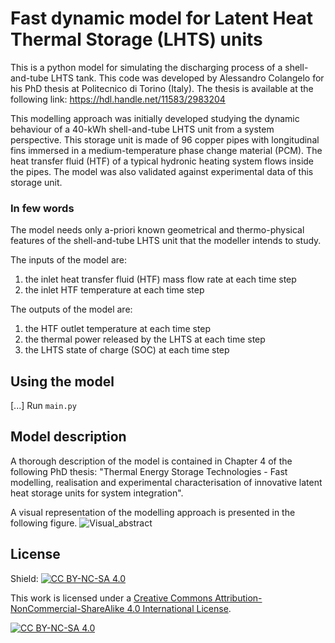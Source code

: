 # Fast dynamic model for Latent Heat Thermal Storage (LHTS) units
This is a python model for simulating the discharging process of a shell-and-tube LHTS tank. This code was developed by Alessandro Colangelo for his PhD thesis at Politecnico di Torino (Italy). The thesis is available at the following link: https://hdl.handle.net/11583/2983204

This modelling approach was initially developed studying the dynamic behaviour of a 40-kWh shell-and-tube LHTS unit from a system perspective. This storage unit is made of 96 copper pipes with longitudinal fins immersed in a medium-temperature phase change material (PCM). The heat transfer fluid (HTF) of a typical hydronic heating system flows inside the pipes. The model was also validated against experimental data of this storage unit.

### In few words
The model needs only a-priori known geometrical and thermo-physical features of the shell-and-tube LHTS unit that the modeller intends to study.

The inputs of the model are:
1. the inlet heat transfer fluid (HTF) mass flow rate at each time step
2. the inlet HTF temperature at each time step

The outputs of the model are: 
1. the HTF outlet temperature at each time step
2. the thermal power released by the LHTS at each time step
3. the LHTS state of charge (SOC) at each time step


## Using the model
[...]
Run `main.py` 

## Model description
A thorough description of the model is contained in Chapter 4 of the following PhD thesis: "Thermal Energy Storage Technologies - Fast modelling, realisation and experimental characterisation of innovative latent heat storage units for system integration".

A visual representation of the modelling approach is presented in the following figure.
![Visual_abstract](https://github.com/alesco20/LHTS-dynamic-model/assets/116569046/d6ae8f69-1cdf-47e4-9fe5-69858304dd57)


## License 
Shield: [![CC BY-NC-SA 4.0][cc-by-nc-sa-shield]][cc-by-nc-sa]

This work is licensed under a
[Creative Commons Attribution-NonCommercial-ShareAlike 4.0 International License][cc-by-nc-sa].

[![CC BY-NC-SA 4.0][cc-by-nc-sa-image]][cc-by-nc-sa]

[cc-by-nc-sa]: http://creativecommons.org/licenses/by-nc-sa/4.0/
[cc-by-nc-sa-image]: https://licensebuttons.net/l/by-nc-sa/4.0/88x31.png
[cc-by-nc-sa-shield]: https://img.shields.io/badge/License-CC%20BY--NC--SA%204.0-lightgrey.svg
